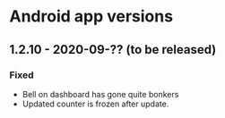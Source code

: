 # Android app versions

## 1.2.10 - 2020-09-?? \(to be released\)

### Fixed

* Bell on dashboard has gone quite bonkers
* Updated counter is frozen after update.



